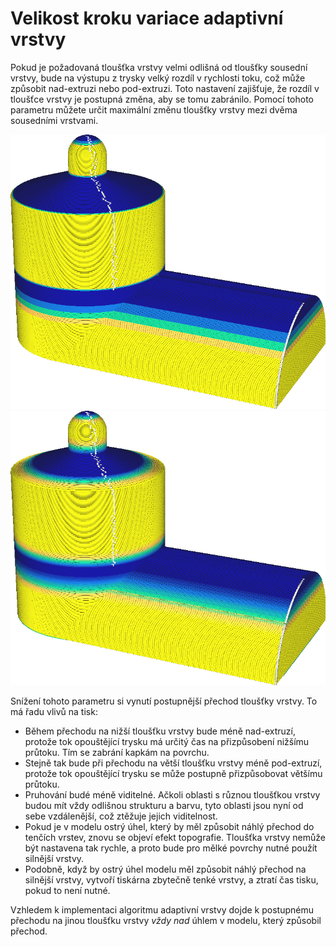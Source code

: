 Velikost kroku variace adaptivní vrstvy
====
Pokud je požadovaná tloušťka vrstvy velmi odlišná od tloušťky sousední vrstvy, bude na výstupu z trysky velký rozdíl v rychlosti toku, což může způsobit nad-extruzi nebo pod-extruzi. Toto nastavení zajišťuje, že rozdíl v tloušťce vrstvy je postupná změna, aby se tomu zabránilo. Pomocí tohoto parametru můžete určit maximální změnu tloušťky vrstvy mezi dvěma sousedními vrstvami.

![Velká hodnota kroku umožňuje velmi náhlé změny tloušťky vrstvy](../../../articles/images/adaptive_layer_height_variation_step_0_05.png)
![Malá hodnota kroku vyžaduje hladší změnu tloušťky vrstvy](../../../articles/images/adaptive_layer_height_enabled.png)

Snížení tohoto parametru si vynutí postupnější přechod tloušťky vrstvy. To má řadu vlivů na tisk:
* Během přechodu na nižší tloušťku vrstvy bude méně nad-extruzí, protože tok opouštějící trysku má určitý čas na přizpůsobení nižšímu průtoku. Tím se zabrání kapkám na povrchu.
* Stejně tak bude při přechodu na větší tloušťku vrstvy méně pod-extruzí, protože tok opouštějící trysku se může postupně přizpůsobovat většímu průtoku.
* Pruhování budé méně viditelné. Ačkoli oblasti s různou tloušťkou vrstvy budou mít vždy odlišnou strukturu a barvu, tyto oblasti jsou nyní od sebe vzdálenější, což ztěžuje jejich viditelnost.
* Pokud je v modelu ostrý úhel, který by měl způsobit náhlý přechod do tenčích vrstev, znovu se objeví efekt topografie. Tloušťka vrstvy nemůže být nastavena tak rychle, a proto bude pro mělké povrchy nutné použít silnější vrstvy.
* Podobně, když by ostrý úhel modelu měl způsobit náhlý přechod na silnější vrstvy, vytvoří tiskárna zbytečně tenké vrstvy, a ztratí čas tisku, pokud to není nutné.

Vzhledem k implementaci algoritmu adaptivní vrstvy dojde k postupnému přechodu na jinou tloušťku vrstvy *vždy nad* úhlem v modelu, který způsobil přechod.


